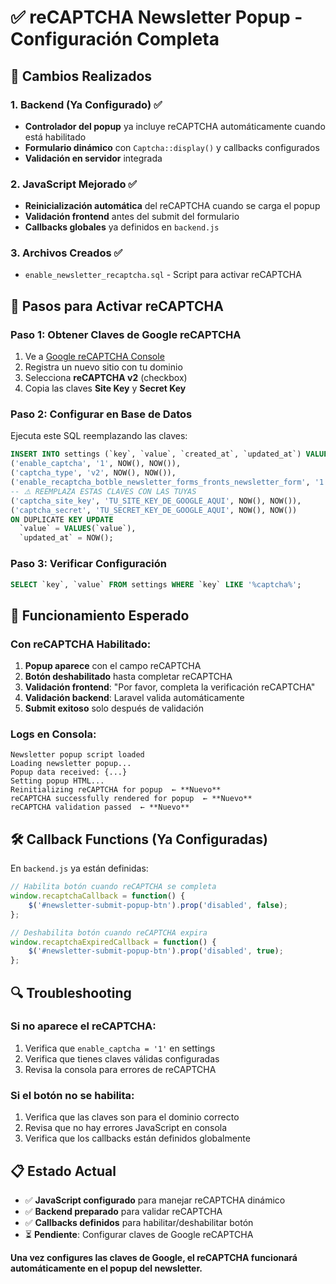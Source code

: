 # ✅ reCAPTCHA Newsletter Popup - Configuración Completa

## 🔧 **Cambios Realizados**

### **1. Backend (Ya Configurado) ✅**
- **Controlador del popup** ya incluye reCAPTCHA automáticamente cuando está habilitado
- **Formulario dinámico** con `Captcha::display()` y callbacks configurados
- **Validación en servidor** integrada

### **2. JavaScript Mejorado ✅**
- **Reinicialización automática** del reCAPTCHA cuando se carga el popup
- **Validación frontend** antes del submit del formulario
- **Callbacks globales** ya definidos en `backend.js`

### **3. Archivos Creados ✅**
- `enable_newsletter_recaptcha.sql` - Script para activar reCAPTCHA

## 🚀 **Pasos para Activar reCAPTCHA**

### **Paso 1: Obtener Claves de Google reCAPTCHA**
1. Ve a [Google reCAPTCHA Console](https://www.google.com/recaptcha/admin/create)
2. Registra un nuevo sitio con tu dominio
3. Selecciona **reCAPTCHA v2** (checkbox)
4. Copia las claves **Site Key** y **Secret Key**

### **Paso 2: Configurar en Base de Datos**
Ejecuta este SQL reemplazando las claves:

```sql
INSERT INTO settings (`key`, `value`, `created_at`, `updated_at`) VALUES 
('enable_captcha', '1', NOW(), NOW()),
('captcha_type', 'v2', NOW(), NOW()),
('enable_recaptcha_botble_newsletter_forms_fronts_newsletter_form', '1', NOW(), NOW()),
-- ⚠️ REEMPLAZA ESTAS CLAVES CON LAS TUYAS
('captcha_site_key', 'TU_SITE_KEY_DE_GOOGLE_AQUI', NOW(), NOW()),
('captcha_secret', 'TU_SECRET_KEY_DE_GOOGLE_AQUI', NOW(), NOW())
ON DUPLICATE KEY UPDATE 
  `value` = VALUES(`value`),
  `updated_at` = NOW();
```

### **Paso 3: Verificar Configuración**
```sql
SELECT `key`, `value` FROM settings WHERE `key` LIKE '%captcha%';
```

## 🧪 **Funcionamiento Esperado**

### **Con reCAPTCHA Habilitado:**
1. **Popup aparece** con el campo reCAPTCHA
2. **Botón deshabilitado** hasta completar reCAPTCHA
3. **Validación frontend**: "Por favor, completa la verificación reCAPTCHA"
4. **Validación backend**: Laravel valida automáticamente
5. **Submit exitoso** solo después de validación

### **Logs en Consola:**
```
Newsletter popup script loaded
Loading newsletter popup...
Popup data received: {...}
Setting popup HTML...
Reinitializing reCAPTCHA for popup  ← **Nuevo**
reCAPTCHA successfully rendered for popup  ← **Nuevo**
reCAPTCHA validation passed  ← **Nuevo**
```

## 🛠️ **Callback Functions (Ya Configuradas)**

En `backend.js` ya están definidas:

```javascript
// Habilita botón cuando reCAPTCHA se completa
window.recaptchaCallback = function() {
    $('#newsletter-submit-popup-btn').prop('disabled', false);
};

// Deshabilita botón cuando reCAPTCHA expira
window.recaptchaExpiredCallback = function() {
    $('#newsletter-submit-popup-btn').prop('disabled', true);
};
```

## 🔍 **Troubleshooting**

### **Si no aparece el reCAPTCHA:**
1. Verifica que `enable_captcha = '1'` en settings
2. Verifica que tienes claves válidas configuradas
3. Revisa la consola para errores de reCAPTCHA

### **Si el botón no se habilita:**
1. Verifica que las claves son para el dominio correcto
2. Revisa que no hay errores JavaScript en consola
3. Verifica que los callbacks están definidos globalmente

## 📋 **Estado Actual**
- ✅ **JavaScript configurado** para manejar reCAPTCHA dinámico
- ✅ **Backend preparado** para validar reCAPTCHA  
- ✅ **Callbacks definidos** para habilitar/deshabilitar botón
- ⏳ **Pendiente**: Configurar claves de Google reCAPTCHA

**Una vez configures las claves de Google, el reCAPTCHA funcionará automáticamente en el popup del newsletter.**